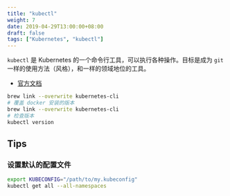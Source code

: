 ```yaml
---
title: "kubectl"
weight: 7
date: 2019-04-29T13:00:00+08:00
draft: false
tags: ["Kubernetes", "kubectl"]
---
```


`kubectl` 是 Kubernetes 的一个命令行工具，可以执行各种操作。目标是成为 `git` 一样的使用方法（风格），和一样的领域地位的工具。

- [官方文档](https://kubectl.docs.kubernetes.io/)

```sh
brew link --overwrite kubernetes-cli
# 覆盖 docker 安装的版本
brew link --overwrite kubernetes-cli
# 检查版本
kubectl version
```

## Tips

### 设置默认的配置文件

```sh
export KUBECONFIG="/path/to/my.kubeconfig"
kubectl get all --all-namespaces
```
